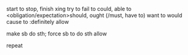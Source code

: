 start to
stop, finish xing
try to
fail to
<ability>could, able to
<obligation/expectation>should, ought (/must, have to)
want to
would
cause to
<certainty>:definitely
<probability>
allow

make sb do sth; force sb to do sth
allow

repeat

